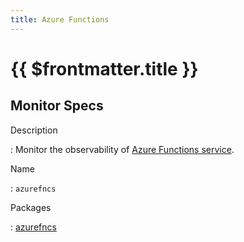 ```yaml
---
title: Azure Functions
---
```


# {{ $frontmatter.title }}

## Monitor Specs

Description

: Monitor the observability of [Azure Functions service](https://azure.microsoft.com/products/functions/).

Name

: `azurefncs`

Packages

: [azurefncs](azurefncs_azurefncs.md)


<!--@include: /parts/_1.md-->


<!--@include: /parts/_2.md-->